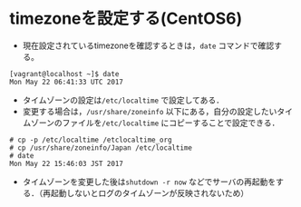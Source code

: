# timezoneを設定する(CentOS6)
* 現在設定されているtimezoneを確認するときは，`date` コマンドで確認する。
```
[vagrant@localhost ~]$ date
Mon May 22 06:41:33 UTC 2017
```
* タイムゾーンの設定は`/etc/localtime` で設定してある．  
* 変更する場合は，`/usr/share/zoneinfo` 以下にある，自分の設定したいタイムゾーンのファイルを`/etc/localtime` にコピーすることで設定できる．
```
# cp -p /etc/localtime /etclocaltime_org
# cp /usr/share/zoneinfo/Japan /etc/localtime
# date
Mon May 22 15:46:03 JST 2017
```
* タイムゾーンを変更した後は`shutdown -r now` などでサーバの再起動をする．（再起動しないとログのタイムゾーンが反映されないため）